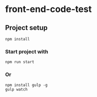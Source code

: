 # front-end-code-test

## Project setup
```
npm install
```
### Start project with
```
npm run start
```

### Or
```
npm install gulp -g
gulp watch
```










